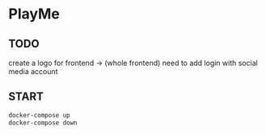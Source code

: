 # PlayMe

## TODO 
 create a logo for frontend -> (whole frontend)
 need to add login with social media account 

## START
```bash
docker-compose up 
docker-compose down 
```